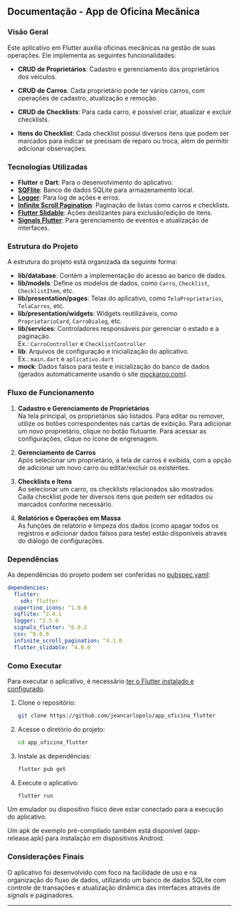 ## Documentação - App de Oficina Mecânica

### Visão Geral

Este aplicativo em Flutter auxilia oficinas mecânicas na gestão de suas operações. Ele implementa as seguintes funcionalidades:

- **CRUD de Proprietários**: Cadastro e gerenciamento dos proprietários dos veículos.  

- **CRUD de Carros**: Cada proprietário pode ter vários carros, com operações de cadastro, atualização e remoção.  

- **CRUD de Checklists**: Para cada carro, é possível criar, atualizar e excluir checklists.  

- **Itens do Checklist**: Cada checklist possui diversos itens que podem ser marcados para indicar se precisam de reparo ou troca, além de permitir adicionar observações.  

### Tecnologias Utilizadas

- **Flutter** e **Dart**: Para o desenvolvimento do aplicativo.
- **[SQFlite](https://pub.dev/packages/sqflite)**: Banco de dados SQLite para armazenamento local.  
- **[Logger](https://pub.dev/packages/logger)**: Para log de ações e erros.  
- **[Infinite Scroll Pagination](https://pub.dev/packages/infinite_scroll_pagination)**: Paginação de listas como carros e checklists.  
- **[Flutter Slidable](https://pub.dev/packages/flutter_slidable)**: Ações deslizantes para exclusão/edição de itens.
- **[Signals Flutter](https://dartsignals.dev/)**: Para gerenciamento de eventos e atualização de interfaces.

### Estrutura do Projeto

A estrutura do projeto está organizada da seguinte forma:

- **lib/database**: Contém a implementação do acesso ao banco de dados.  
- **lib/models**: Define os modelos de dados, como `Carro`, `Checklist`, `ChecklistItem`, etc.  
- **lib/presentation/pages**: Telas do aplicativo, como `TelaProprietarios`, `TelaCarros`, etc.
- **lib/presentation/widgets**: Widgets reutilizáveis, como `ProprietarioCard`, `CarroDialog`, etc.
- **lib/services**: Controladores responsáveis por gerenciar o estado e a paginação.  
  Ex.: `CarroController` e `ChecklistController`
- **lib**: Arquivos de configuração e inicialização do aplicativo.  
  Ex.: `main.dart` e `aplicativo.dart`
- **mock**: Dados falsos para teste e inicialização do banco de dados (gerados automaticamente usando o site [mockaroo.com](https://www.mockaroo.com/)).

### Fluxo de Funcionamento

1. **Cadastro e Gerenciamento de Proprietários**  
   Na tela principal, os proprietários são listados. Para editar ou remover, utilize os botões correspondentes nas cartas de exibição. Para adicionar um novo proprietário, clique no botão flutuante. Para acessar as configurações, clique no ícone de engrenagem.

2. **Gerenciamento de Carros**  
   Após selecionar um proprietário, a tela de carros é exibida, com a opção de adicionar um novo carro ou editar/excluir os existentes.  

3. **Checklists e Itens**  
   Ao selecionar um carro, os checklists relacionados são mostrados. Cada checklist pode ter diversos itens que podem ser editados ou marcados conforme necessário.  

4. **Relatórios e Operações em Massa**  
   As funções de relatório e limpeza dos dados (como apagar todos os registros e adicionar dados falsos para teste) estão disponíveis através do diálogo de configurações.  

### Dependências

As dependências do projeto podem ser conferidas no [pubspec.yaml](c:/Users/T-GAMER/Documents/oficina/pubspec.yaml):

```yaml
dependencies:
  flutter:
    sdk: flutter
  cupertino_icons: ^1.0.8
  sqflite: ^2.4.1
  logger: ^2.5.0
  signals_flutter: ^6.0.2
  csv: ^6.0.0
  infinite_scroll_pagination: ^4.1.0
  flutter_slidable: ^4.0.0
```

### Como Executar

Para executar o aplicativo, é necessário [ter o Flutter instalado e configurado](https://flutter.dev/docs/get-started/install). 

1. Clone o repositório:  
   ```bash
   git clone https://github.com/jeancarlopolo/app_oficina_flutter
    ```
2. Acesse o diretório do projeto:
    ```bash
    cd app_oficina_flutter
    ```

3. Instale as dependências:
    ```bash
    flutter pub get
    ```

4. Execute o aplicativo:
    ```bash
    flutter run
    ```

Um emulador ou dispositivo físico deve estar conectado para a execução do aplicativo.

Um apk de exemplo pré-compilado também está disponível (app-release.apk) para instalação em dispositivos Android.
   
### Considerações Finais

O aplicativo foi desenvolvido com foco na facilidade de uso e na organização do fluxo de dados, utilizando um banco de dados SQLite com controle de transações e atualização dinâmica das interfaces através de _signals_ e paginadores.

---
